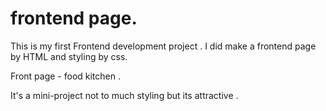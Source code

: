 # frontend page. 

This is my first Frontend development  project .
I did  make a frontend page by HTML and styling by css.

Front page - food kitchen .


It's a mini-project not to much styling but its attractive .



